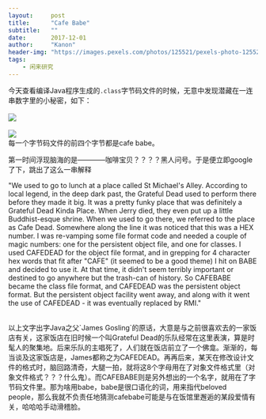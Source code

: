 ```yaml
---
layout:     post
title:      "Cafe Babe"
subtitle:   ""
date:       2017-12-01
author:     "Kanon"
header-img: "https://images.pexels.com/photos/125521/pexels-photo-125521.jpeg?w=1260&h=750&auto=compress&cs=tinysrgb"
tags:
    - 闲来研究
---
```



今天查看编译Java程序生成的`.class`字节码文件的时候，无意中发现潜藏在一连串数字里的小秘密，如下：
<br><br>
![](http://oyrpkn4bk.bkt.clouddn.com/%E5%AD%97%E8%8A%82%E7%A0%811.JPG)
<br><br>
![](http://oyrpkn4bk.bkt.clouddn.com/%E5%AD%97%E8%8A%82%E7%A0%812.JPG)
<br>
每一个字节码文件的前四个字节都是cafe babe。
<br>

第一时间浮现脑海的是————咖啡宝贝？？？？黑人问号。于是便立即google了下，跳出了这么一串解释
<br>

"We used to go to lunch at a place called St Michael's Alley. According to local legend, in the deep dark past, the Grateful Dead used
to perform there before they made it big. It was a pretty funky place that was definitely a Grateful Dead Kinda Place. When Jerry died,
they even put up a little Buddhist-esque shrine. When we used to go there, we referred to the place as Cafe Dead. Somewhere along the line it was noticed that this was a HEX number. I was re-vamping some file format code and needed a couple of magic numbers: one for the
persistent object file, and one for classes. I used CAFEDEAD for the object file format, and in grepping for 4 character hex words that
fit after "CAFE" (it seemed to be a good theme) I hit on BABE and decided to use it. At that time, it didn't seem terribly important or
destined to go anywhere but the trash-can of history. So CAFEBABE became the class file format, and CAFEDEAD was the persistent object
format. But the persistent object facility went away, and along with it went the use of CAFEDEAD - it was eventually replaced by RMI."

<br>
以上文字出字Java之父`James Gosling`的原话，大意是与之前很喜欢去的一家饭店有关，这家饭店在旧时候一个叫Grateful Dead的乐队经常在这里表演，算是时髦人的聚集地。后来乐队的主唱死了，人们就在饭店前立了一个佛龛。渐渐的，每当谈及这家饭店是，James都称之为CAFEDEAD。再再后来，某天在修改设计文件的格式时，脑回路清奇，大腿一拍，就将这8个字母用在了对象文件格式里（对象文件格式？？？什么鬼）。而CAFEBABE则是另外想出的一个名字，就用在了字节码文件里。那为啥用babe，babe是很口语化的词，用来指代beloved people，那么我就不负责任地猜测cafebabe可能是与在饭馆里邂逅的某段爱情有关，哈哈哈手动滑稽脸。
<br><br><br><br>
